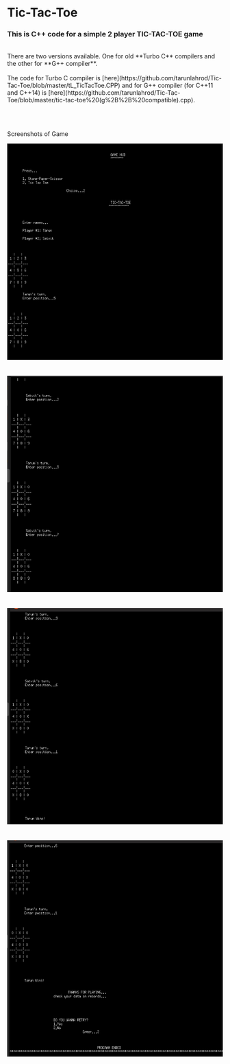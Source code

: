 # Tic-Tac-Toe
### This is C++ code for a simple 2 player **TIC-TAC-TOE game**
<br>
There are two versions available. One for old **Turbo C** compilers and the other for **G++ compiler**.
<br>
<br>The code for Turbo C compiler is [here](https://github.com/tarunlahrod/Tic-Tac-Toe/blob/master/tL_TicTacToe.CPP) and for G++ compiler (for C++11 and C++14) is [here](https://github.com/tarunlahrod/Tic-Tac-Toe/blob/master/tic-tac-toe%20(g%2B%2B%20compatible).cpp).


<br><br>

Screenshots of Game

![Screeenshot 1](https://github.com/tarunlahrod/Tic-Tac-Toe/blob/master/Screenshots/screenshot%201.png)
<br><br><br>
![Screeenshot 2](https://github.com/tarunlahrod/Tic-Tac-Toe/blob/master/Screenshots/screenshot%202.png)
<br><br><br>
![Screeenshot 3](https://github.com/tarunlahrod/Tic-Tac-Toe/blob/master/Screenshots/screenshot%203.png)
<br><br><br>
![Screeenshot 4](https://github.com/tarunlahrod/Tic-Tac-Toe/blob/master/Screenshots/screenshot%204.png)
